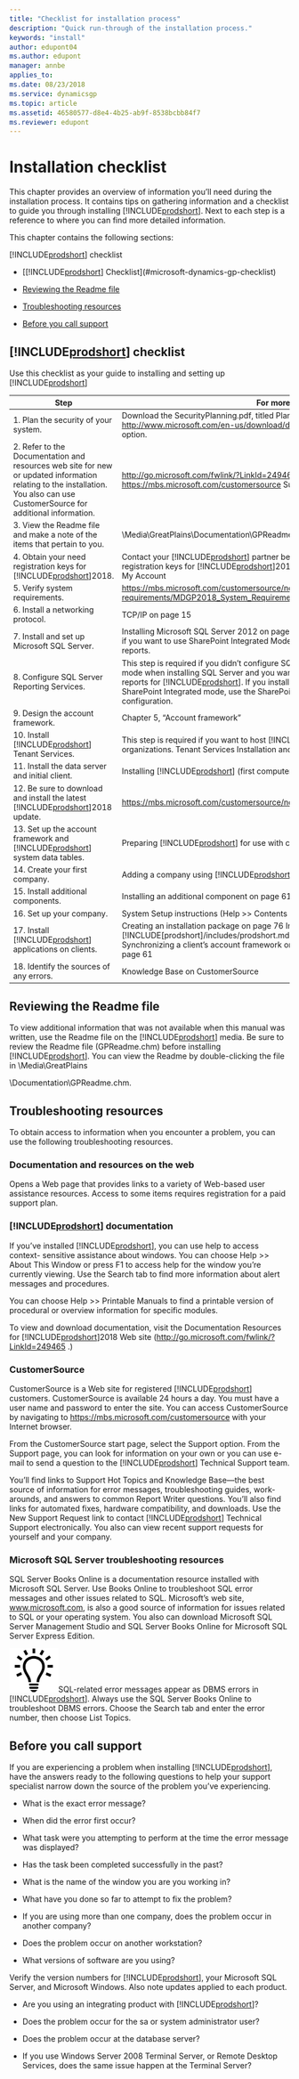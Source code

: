 ```yaml
---
title: "Checklist for installation process"
description: "Quick run-through of the installation process."
keywords: "install"
author: edupont04
ms.author: edupont
manager: annbe
applies_to: 
ms.date: 08/23/2018
ms.service: dynamicsgp
ms.topic: article
ms.assetid: 46580577-d8e4-4b25-ab9f-8538bcbb84f7
ms.reviewer: edupont
---
```

# Installation checklist

This chapter provides an overview of information you’ll need during the installation process. It contains tips on gathering information and a checklist to guide you through installing [!INCLUDE[prodshort](../includes/prodshort.md)]. Next to each step is a reference to where you can find more detailed information.

This chapter contains the following sections:

[!INCLUDE[prodshort](../includes/prodshort.md)] checklist

-   [[!INCLUDE[prodshort](../includes/prodshort.md)] Checklist](#microsoft-dynamics-gp-checklist)  

-   [Reviewing the Readme file](#reviewing-the-readme-file)  

-   [Troubleshooting resources](#troubleshooting-resources)  

-   [Before you call support](#before-you-call-support)  

## [!INCLUDE[prodshort](../includes/prodshort.md)] checklist

Use this checklist as your guide to installing and setting up [!INCLUDE[prodshort](../includes/prodshort.md)]

<span id="_Toc499731525" class="anchor"></span>

| Step                                                                                                                                                                          | For more information                                                                                                                                                                                               |
|-------------------------------------------------------------------------------------------------------------------------------------------------------------------------------|--------------------------------------------------------------------------------------------------------------------------------------------------------------------------------------------------------------------|
| 1. Plan the security of your system.                                                                                                                                          | Download the SecurityPlanning.pdf, titled Planning for Security, from the following location: <http://www.microsoft.com/en-us/download/details.aspx?id=45025> by expanding the Details option.                     |
| 2. Refer to the Documentation and resources web site for new or updated information relating to the installation. You also can use CustomerSource for additional information. | <http://go.microsoft.com/fwlink/?LinkId=249465>               For the most current documentation <https://mbs.microsoft.com/customersource>  Support Hot Topics or Knowledge Base                                                                  |
| 3. View the Readme file and make a note of the items that pertain to you.                                                                                                     | \\Media\\GreatPlains\\Documentation\\GPReadme.chm                                                                                                                                                                  |
| 4. Obtain your need registration keys for [!INCLUDE[prodshort](../includes/prodshort.md)]2018.                                                                                                          | Contact your [!INCLUDE[prodshort](../includes/prodshort.md)] partner before going to CustomerSource/My Account for registration keys for [!INCLUDE[prodshort](../includes/prodshort.md)]2018. <https://mbs.microsoft.com/customersource>  My Account                                                                                                                                                                                                          |
| 5. Verify system requirements.                                                                                                                                                | <https://mbs.microsoft.com/customersource/northamerica/GP/learning/documentation/system-requirements/MDGP2018_System_Requirements>                                                                                 |
| 6. Install a networking protocol.                                                                                                                                             | TCP/IP on page 15                                                                                                                                                                                                  |
| 7. Install and set up Microsoft SQL Server.                                                                                                                                   | Installing Microsoft SQL Server 2012 on page 18  Note: Be sure to install Microsoft SharePoint® if you want to use SharePoint Integrated Mode when deploying SQL Server Reporting Services reports.                                                                                                                                                     |
| 8. Configure SQL Server Reporting Services.                                                                                                                                   | This step is required if you didn’t configure SQL Server Reporting Services 2012 in Native mode when installing SQL Server and you want to deploy SQL Server Reporting Services reports for [!INCLUDE[prodshort](../includes/prodshort.md)]. If you installed SQL Server Reporting Services 2012 in SharePoint Integrated mode, use the SharePoint Central Administration to complete the configuration.                                                         |
| 9. Design the account framework.                                                                                                                                              | Chapter 5, “Account framework”                                                                                                                                                                                     |
| 10. Install [!INCLUDE[prodshort](../includes/prodshort.md)] Tenant Services.                                                                                                                                                                      | This step is required if you want to host [!INCLUDE[prodshort](../includes/prodshort.md)] for multiple, unrelated organizations. Tenant Services Installation and Administration Guide                                                                                                                                                               |
| 11. Install the data server and initial client.                                                                                                                               | Installing [!INCLUDE[prodshort](../includes/prodshort.md)] (first computer) on page 31                                                                                                                                                       |
| 12. Be sure to download and install the latest [!INCLUDE[prodshort](../includes/prodshort.md)]2018 update.                                                                                              | <https://mbs.microsoft.com/customersource/northamerica/gp/downloads>                                                                                                                                               |
| 13. Set up the account framework and [!INCLUDE[prodshort](../includes/prodshort.md)] system data tables.                                                                                                | Preparing [!INCLUDE[prodshort](../includes/prodshort.md)] for use with custom settings on page 41                                                                                                                                            |
| 14. Create your first company.                                                                                                                                                | Adding a company using [!INCLUDE[prodshort](../includes/prodshort.md)] Utilities on page 63                                                                                                                                                  |
| 15. Install additional components.                                                                                                                                            | Installing an additional component on page 61                                                                                                                                                                      |
| 16. Set up your company.                                                                                                                                                      | System Setup instructions (Help &gt;&gt; Contents &gt;&gt; select Setting up the system)                                                                                                                           |
| 17. Install [!INCLUDE[prodshort](../includes/prodshort.md)] applications on clients.                                                                                                                    | Creating an installation package on page 76  Installing [!INCLUDE[prodshort]/includes/prodshort.md)] on an additional computer on page 79  Synchronizing a client’s account framework on page 81  Installing an additional component on page 61                                                                                                                                                                       |
| 18. Identify the sources of any errors.                                                                                                                                       | Knowledge Base on CustomerSource                                                                                                                                                                                   |

## Reviewing the Readme file

To view additional information that was not available when this manual was written, use the Readme file on the [!INCLUDE[prodshort](../includes/prodshort.md)] media. Be sure to review the Readme file (GPReadme.chm) before installing [!INCLUDE[prodshort](../includes/prodshort.md)]. You can view the Readme by double-clicking the file in \\Media\\GreatPlains

\\Documentation\\GPReadme.chm.

## Troubleshooting resources

To obtain access to information when you encounter a problem, you can use the following troubleshooting resources.

### Documentation and resources on the web

Opens a Web page that provides links to a variety of Web-based user assistance resources. Access to some items requires registration for a paid support plan.

### [!INCLUDE[prodshort](../includes/prodshort.md)] documentation

If you’ve installed [!INCLUDE[prodshort](../includes/prodshort.md)], you can use help to access context- sensitive assistance about windows. You can choose Help &gt;&gt; About This Window or press F1 to access help for the window you’re currently viewing. Use the Search tab to find more information about alert messages and procedures.

You can choose Help &gt;&gt; Printable Manuals to find a printable version of procedural or overview information for specific modules.

To view and download documentation, visit the Documentation Resources for [!INCLUDE[prodshort](../includes/prodshort.md)]2018 Web site (<http://go.microsoft.com/fwlink/?LinkId=249465> .)

### CustomerSource

CustomerSource is a Web site for registered [!INCLUDE[prodshort](../includes/prodshort.md)] customers. CustomerSource is available 24 hours a day. You must have a user name and password to enter the site. You can access CustomerSource by navigating to <https://mbs.microsoft.com/customersource> with your Internet browser.

From the CustomerSource start page, select the Support option. From the Support page, you can look for information on your own or you can use e-mail to send a question to the [!INCLUDE[prodshort](../includes/prodshort.md)] Technical Support team.

You’ll find links to Support Hot Topics and Knowledge Base—the best source of information for error messages, troubleshooting guides, work-arounds, and answers to common Report Writer questions. You’ll also find links for automated fixes, hardware compatibility, and downloads. Use the New Support Request link to contact [!INCLUDE[prodshort](../includes/prodshort.md)] Technical Support electronically. You also can view recent support requests for yourself and your company.

### Microsoft SQL Server troubleshooting resources

SQL Server Books Online is a documentation resource installed with Microsoft SQL Server. Use Books Online to troubleshoot SQL error messages and other issues related to SQL. Microsoft’s web site, www.microsoft.com, is also a good source of information for issues related to SQL or your operating system. You also can download Microsoft SQL Server Management Studio and SQL Server Books Online for Microsoft SQL Server Express Edition.

![displays a lightbulb to indication tips and tricks](media/lightbulb.png "Lightbulb symbol")SQL-related error messages appear as DBMS errors in [!INCLUDE[prodshort](../includes/prodshort.md)]. Always use the SQL Server Books Online to troubleshoot DBMS errors. Choose the Search tab and enter the error number, then choose List Topics.  

## Before you call support

If you are experiencing a problem when installing [!INCLUDE[prodshort](../includes/prodshort.md)], have the answers ready to the following questions to help your support specialist narrow down the source of the problem you’ve experiencing.

-   What is the exact error message?

-   When did the error first occur?

-   What task were you attempting to perform at the time the error message was displayed?

-   Has the task been completed successfully in the past?

-   What is the name of the window you are you working in?

-   What have you done so far to attempt to fix the problem?

-   If you are using more than one company, does the problem occur in another company?

-   Does the problem occur on another workstation?

-   What versions of software are you using?

Verify the version numbers for [!INCLUDE[prodshort](../includes/prodshort.md)], your Microsoft SQL Server, and Microsoft Windows. Also note updates applied to each product.

-   Are you using an integrating product with [!INCLUDE[prodshort](../includes/prodshort.md)]?

-   Does the problem occur for the sa or system administrator user?

-   Does the problem occur at the database server?

-   If you use Windows Server 2008 Terminal Server, or Remote Desktop Services, does the same issue happen at the Terminal Server?


